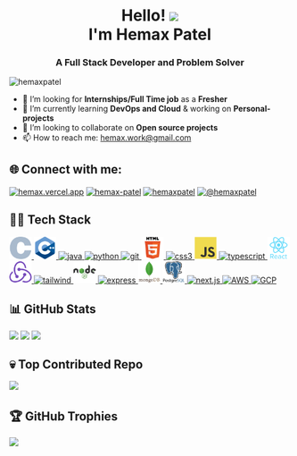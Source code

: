 <h1 align="center">Hello! <img src="https://github.com/masokky/masokky/blob/master/assets/Hi.gif" width="30px"><br> I'm Hemax Patel </h1>
<h3 align="center">A Full Stack Developer and Problem Solver</h3>

<p align="left"> <img src="https://komarev.com/ghpvc/?username=hemaxpatel&label=Profile%20views&color=0e75b6&style=flat" alt="hemaxpatel" /> </p>

- 🔭 I’m looking for **Internships/Full Time job** as a **Fresher**
- 🌱 I’m currently learning **DevOps and Cloud** & working on **Personal-projects**
- 👯 I’m looking to collaborate on **Open source projects**
- 📫 How to reach me: hemax.work@gmail.com

## 🌐 Connect with me:
<p align="left">
  <a href="https://hemax.vercel.app" target="blank"><img align="center" src="https://github.com/user-attachments/assets/eb7572e8-0947-4b14-a1f8-e11ed771acca" alt="hemax.vercel.app" height="30" width="30" /></a>
  <a href="https://linkedin.com/in/hemax-patel" target="blank"><img align="center" src="https://raw.githubusercontent.com/rahuldkjain/github-profile-readme-generator/master/src/images/icons/Social/linked-in-alt.svg" alt="hemax-patel" height="30" width="40" /></a>
  <a href="https://www.leetcode.com/hemaxpatel" target="blank"><img align="center" src="https://raw.githubusercontent.com/rahuldkjain/github-profile-readme-generator/master/src/images/icons/Social/leet-code.svg" alt="hemaxpatel" height="30" width="40" /></a>
  <a href="https://www.hackerrank.com/profile/hemaxpatel" target="blank"><img align="center" src="https://github.com/user-attachments/assets/2b8d532d-e8dc-405b-8e34-a4ada1684302" alt="@hemaxpatel" height="30" width="40" /></a>
</p>

## 👨‍💻 Tech Stack
<p align="left"> 
  <a href="https://www.cprogramming.com/" target="_blank" rel="noreferrer"> <img src="https://raw.githubusercontent.com/devicons/devicon/master/icons/c/c-original.svg" alt="c" width="40" height="40"/> </a> 
  <a href="https://cplusplus.com/" target="_blank" rel="noreferrer"> <img src="https://raw.githubusercontent.com/devicons/devicon/master/icons/cplusplus/cplusplus-original.svg" alt="C++" width="40" height="40"/> </a> 
  <a href="https://www.java.com/en/" target="_blank" rel="noreferrer"> <img src="https://github.com/user-attachments/assets/fe1dc8bb-5b67-45bc-bbe8-ecc21bc57136" alt="java" width="40" height="40"/> </a>
  <a href="https://www.python.org/" target="_blank" rel="noreferrer"> <img src="https://github.com/user-attachments/assets/a0287f05-96f4-4210-bf39-ae321be736c2" alt="python" width="40" height="40"/> </a> 
  <a href="https://git-scm.com/" target="_blank" rel="noreferrer"> <img src="https://www.vectorlogo.zone/logos/git-scm/git-scm-icon.svg" alt="git" width="40" height="40"/> </a> 
  <a href="https://www.w3.org/html/" target="_blank" rel="noreferrer"> <img src="https://raw.githubusercontent.com/devicons/devicon/master/icons/html5/html5-original-wordmark.svg" alt="html5" width="40" height="40"/> </a> 
  <a href="https://www.w3schools.com/css/" target="_blank" rel="noreferrer"> <img src="https://github.com/user-attachments/assets/fc5ad88d-575f-4475-b4ae-a53aeb67d790" alt="css3" width="40" height="40"/> </a> 
  <a href="https://developer.mozilla.org/en-US/docs/Web/JavaScript" target="_blank" rel="noreferrer"> <img src="https://raw.githubusercontent.com/devicons/devicon/master/icons/javascript/javascript-original.svg" alt="javascript" width="40" height="40"/> </a>
  <a href="https://www.typescriptlang.org/" target="_blank" rel="noreferrer"> <img src="https://github.com/user-attachments/assets/9905571f-fb57-462d-8bc1-c21bf9d43575" alt="typescript" width="40" height="40"/> </a> 
  <a href="https://reactjs.org/" target="_blank" rel="noreferrer"> <img src="https://raw.githubusercontent.com/devicons/devicon/master/icons/react/react-original-wordmark.svg" alt="react" width="40" height="40"/> </a> 
  <a href="https://redux.js.org" target="_blank" rel="noreferrer"> <img src="https://raw.githubusercontent.com/devicons/devicon/master/icons/redux/redux-original.svg" alt="redux" width="40" height="40"/>  </a>
  <a href="https://tailwindcss.com/" target="_blank" rel="noreferrer"> <img src="https://www.vectorlogo.zone/logos/tailwindcss/tailwindcss-icon.svg" alt="tailwind" width="40" height="40"/> </a>  
  <a href="https://nodejs.org" target="_blank" rel="noreferrer"> <img src="https://raw.githubusercontent.com/devicons/devicon/master/icons/nodejs/nodejs-original-wordmark.svg" alt="nodejs" width="40" height="40"/> </a> 
  <a href="https://expressjs.com/" target="_blank" rel="noreferrer"> <img src="https://github.com/user-attachments/assets/e60c075c-adf7-49b8-a05c-9f8fb9cf5273" alt="express" width="40" height="40"/> </a> 
  <a href="https://www.mongodb.com/" target="_blank" rel="noreferrer"> <img src="https://raw.githubusercontent.com/devicons/devicon/master/icons/mongodb/mongodb-original-wordmark.svg" alt="mongodb" width="40" height="40"/> </a> 
  <a href="https://www.postgresql.org" target="_blank" rel="noreferrer"> <img src="https://raw.githubusercontent.com/devicons/devicon/master/icons/postgresql/postgresql-original-wordmark.svg" alt="postgresql" width="40" height="40"/> </a> 
  <a href="https://nextjs.org/" target="_blank" rel="noreferrer"> <img src="https://github.com/user-attachments/assets/5f4d9f8a-96c5-4869-b1df-e21bfa1d10b9" alt="next.js" width="40" height="40"/> </a> 
  <a href="https://aws.amazon.com/" target="_blank" rel="noreferrer"> <img src="https://github.com/user-attachments/assets/f2f33d57-90e8-42f0-9969-b8357e6dfac1" alt="AWS" width="50" height="50"/> </a> 
  <a href="https://cloud.google.com" target="_blank" rel="noreferrer"> <img src="https://www.vectorlogo.zone/logos/google_cloud/google_cloud-icon.svg" alt="GCP" width="40" height="40"/> </a> 
</p>

## 📊 GitHub Stats
![](https://github-readme-stats.vercel.app/api?username=hemaxpatel&theme=flat&hide_border=false&include_all_commits=false&count_private=false)
![](https://github-readme-streak-stats.herokuapp.com/?user=hemaxpatel&theme=flat&hide_border=false)
![](https://github-readme-stats.vercel.app/api/top-langs/?username=hemaxpatel&theme=flat&hide_border=false&include_all_commits=false&count_private=false&layout=compact)</br>

## 💀 Top Contributed Repo
![](https://github-contributor-stats.vercel.app/api?username=hemaxpatel&limit=5&theme=flat&combine_all_yearly_contributions=true)

## 🏆 GitHub Trophies
![](https://github-profile-trophy.vercel.app/?username=hemaxpatel&theme=flat&no-frame=false&no-bg=false&margin-w=4)

<!--
**hemaxpatel/hemaxpatel** is a ✨ _special_ ✨ repository because its `README.md` (this file) appears on your GitHub profile.

Here are some ideas to get you started:
- 👨‍💻 View my portfolio at [https://shadrack-kimaau.netlify.app/](https://shadrack-kimaau.netlify.app/)
- 🔭 I’m currently working on ...
- 🌱 I’m currently learning Next.JS
- 👯 I’m looking to collaborate on ...
- 🤔 I’m looking for help with ...
- 💬 Ask me about ...
- 📫 How to reach me: ...
- 😄 Pronouns: ...
- ⚡ Fun fact: ...

<h3 align="left">Connect with me: </h3>
<p align="left">
<a href="https://dev.to/@shaddy75" target="blank"><img align="center" src="https://raw.githubusercontent.com/rahuldkjain/github-profile-readme-generator/master/src/images/icons/Social/devto.svg" alt="@shaddy75" height="30" width="40" /></a>
<a href="https://twitter.com/shadrack_kimaau" target="blank"><img align="center" src="https://raw.githubusercontent.com/rahuldkjain/github-profile-readme-generator/master/src/images/icons/Social/twitter.svg" alt="shadrack_kimaau" height="30" width="40" /></a>
<a href="https://linkedin.com/in/shadrack kimaau" target="blank"><img align="center" src="https://raw.githubusercontent.com/rahuldkjain/github-profile-readme-generator/master/src/images/icons/Social/linked-in-alt.svg" alt="shadrack kimaau" height="30" width="40" /></a>
</p>
-->

